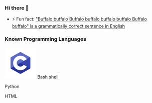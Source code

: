 ### Hi there 👋
- ⚡ Fun fact:  ["Buffalo buffalo Buffalo buffalo buffalo buffalo Buffalo buffalo" is a grammatically correct sentence in English](https://en.wikipedia.org/wiki/Buffalo_buffalo_Buffalo_buffalo_buffalo_buffalo_Buffalo_buffalo)

### Known Programming Languages



<img src="C-logo.png" alt="c-logo" width="100"/>
Bash shell

Python

HTML
<!--
**ikozyris/ikozyris** is a ✨ _special_ ✨ repository because its `README.md` (this file) appears on your GitHub profile.

Here are some ideas to get you started:

- 🔭 I’m currently working on ...
- 🌱 I’m currently learning ...
- 👯 I’m looking to collaborate on ...
- 🤔 I’m looking for help with ...
- 💬 Ask me about ...
- 📫 How to reach me: ...
- 😄 Pronouns: ...
- ⚡ Fun fact: ...
[C-logo](https://github.com/ikozyris/ikozyris/raw/main/C-logo.png)
-->
